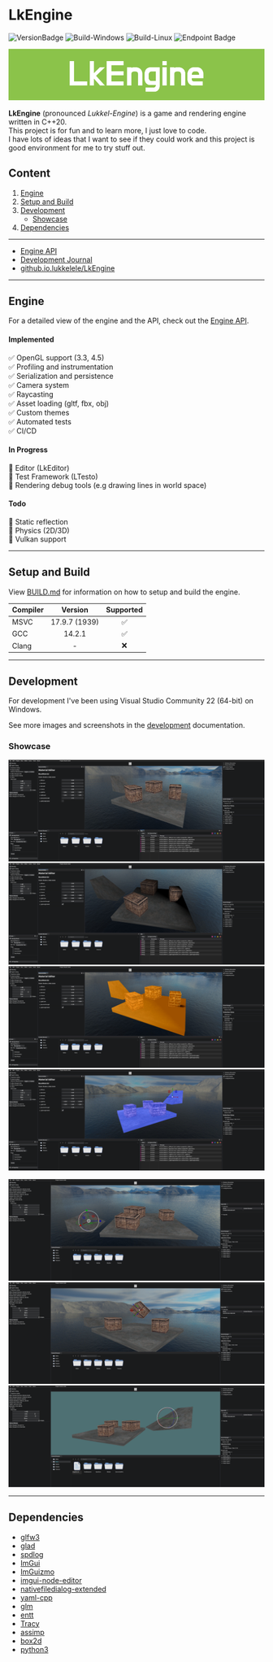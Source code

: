 # LkEngine

<!-- Badges -->
<img height="20" alt="VersionBadge" src="https://img.shields.io/badge/Version-0.1.2--alpha-blue"></img>
![Build-Windows](https://github.com/lukkelele/LkEngine/actions/workflows/Build-Windows.yml/badge.svg)
![Build-Linux](https://github.com/lukkelele/LkEngine/actions/workflows/Build-Linux.yml/badge.svg)
<img height="20" alt="Endpoint Badge" src="https://img.shields.io/endpoint?url=https%3A%2F%2Flukkelele.github.io%2FLkEngine%2FTestResults%2FCore%2FBadge.json&style=plastic&label=Core-Tests"></img>

<p align="center">
	<img src="./Docs/Images/Banner/LkEngine.png" />
</p>

**LkEngine** (pronounced *Lukkel-Engine*) is a game and rendering engine written in C\++20. <br>
This project is for fun and to learn more, I just love to code.<br>
I have lots of ideas that I want to see if they could work and this project is good environment for me to try stuff out.

## Content
1. [Engine](#Engine)
2. [Setup and Build](#Setup-and-Build)
3. [Development](#Engine-Development)
	- [Showcase](#Engine-Development-Showcase)
4. [Dependencies](#Engine-Dependencies)

---

* [Engine API](./Docs/Engine.md) <br>
* [Development Journal](./Docs/Development.md) <br>
* [github.io.lukkelele/LkEngine](https://lukkelele.github.io/LkEngine/) <br>

---

## Engine <a id="Engine"></a>
For a detailed view of the engine and the API, check out the [Engine API](./Docs/Engine.md).

#### Implemented
:white_check_mark: OpenGL support (3.3, 4.5)<br>
:white_check_mark: Profiling and instrumentation<br>
:white_check_mark: Serialization and persistence<br>
:white_check_mark: Camera system<br>
:white_check_mark: Raycasting<br>
:white_check_mark: Asset loading (gltf, fbx, obj)<br>
:white_check_mark: Custom themes<br>
:white_check_mark: Automated tests<br>
:white_check_mark: CI/CD<br>

#### In Progress
:large_orange_diamond: Editor (LkEditor)<br>
:large_orange_diamond: Test Framework (LTesto)<br>
:large_orange_diamond: Rendering debug tools (e.g drawing lines in world space)<br>

#### Todo
:black_square_button: Static reflection<br>
:black_square_button: Physics (2D/3D) <br>
:black_square_button: Vulkan support<br>

---

## Setup and Build <a id="Setup-and-Build"></a>

View [BUILD.md](./BUILD.md) for information on how to setup and build the engine.

| **Compiler** | **Version** | **Supported** |
| :-------- | :-------: | :------: |
| MSVC | 17.9.7 (1939)| :white_check_mark: |
| GCC | 14.2.1 | :white_check_mark: |
| Clang | - | :x: |

---

## Development <a id="Engine-Development"></a>

For development I've been using Visual Studio Community 22 (64-bit) on Windows.<br>

See more images and screenshots in the [development](Docs/Development.md) documentation.

### Showcase <a id="Engine-Development-Showcase"></a>

![2025-February-02-1](Docs/Images/2025/LkEngine-2025-02-02_1.png)
![2025-February-02-2](Docs/Images/2025/LkEngine-2025-02-02_2.png)
![2025-February-02-3](Docs/Images/2025/LkEngine-2025-02-02_3.png)
![2025-February-02-3](Docs/Images/2025/LkEngine-2025-02-02_4.png)

![2025-January-26-1](Docs/Images/2025/LkEngine-2025-01-26_1.png)
![2025-January-26-2](Docs/Images/2025/LkEngine-2025-01-26_2.png)
![2025-January-26-3](Docs/Images/2025/LkEngine-2025-01-26_3.png)

---

## Dependencies <a id="Engine-Dependencies"></a>
- [glfw3](https://github.com/glfw/glfw)
- [glad](https://github.com/Dav1dde/glad)
- [spdlog](https://github.com/gabime/spdlog)
- [ImGui](https://github.com/ocornut/imgui)
- [ImGuizmo](https://github.com/CedricGuillemet/ImGuizmo)
- [imgui-node-editor](https://github.com/thedmd/imgui-node-editor)
- [nativefiledialog-extended](https://github.com/btzy/nativefiledialog-extended)
- [yaml-cpp](https://github.com/jbeder/yaml-cpp)
- [glm](https://github.com/g-truc/glm)
- [entt](https://github.com/skypjack/entt)
- [Tracy](https://github.com/wolfpld/tracy)
- [assimp](https://github.com/assimp/assimp)
- [box2d](https://github.com/erincatto/box2d)
- [python3](https://www.python.org/downloads/)
